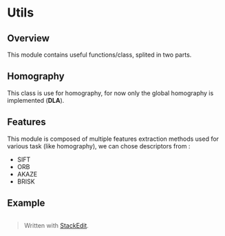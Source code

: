 # Utils

## Overview

This module contains useful functions/class, splited in two parts.

## Homography

This class is use for homography, for now only the global homography is implemented (**DLA**).

## Features

This module is composed of multiple features extraction methods used for various task (like homography), we can chose descriptors from :

- SIFT
- ORB
- AKAZE
- BRISK

## Example

```python

```



> Written with [StackEdit](https://stackedit.io/).
